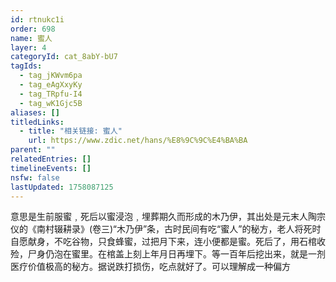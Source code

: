 ```yaml
---
id: rtnukc1i
order: 698
name: 蜜人
layer: 4
categoryId: cat_8abY-bU7
tagIds:
  - tag_jKWvm6pa
  - tag_eAgXxyKy
  - tag_TRpfu-I4
  - tag_wK1Gjc5B
aliases: []
titledLinks:
  - title: "相关链接: 蜜人"
    url: https://www.zdic.net/hans/%E8%9C%9C%E4%BA%BA
parent: ""
relatedEntries: []
timelineEvents: []
nsfw: false
lastUpdated: 1758087125
---
```


意思是生前服蜜﹐死后以蜜浸泡﹐埋葬期久而形成的木乃伊，其出处是元末人陶宗仪的《南村辍耕录》(卷三)“木乃伊”条，古时民间有吃“蜜人”的秘方，老人将死时自愿献身，不吃谷物，只食蜂蜜，过把月下来，连小便都是蜜。死后了，用石棺收殓，尸身仍泡在蜜里。在棺盖上刻上年月日再埋下。等一百年后挖出来，就是一剂医疗价值极高的秘方。据说跌打损伤，吃点就好了。可以理解成一种偏方